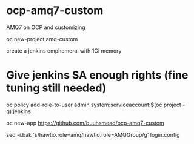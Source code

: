 # ocp-amq7-custom
AMQ7 on OCP and customizing

oc new-project amq-custom

create a jenkins emphemeral with 1Gi memory


# Give jenkins SA enough rights (fine tuning still needed)
oc policy add-role-to-user admin system:serviceaccount:$(oc project -q):jenkins



oc new-app https://github.com/buuhsmead/ocp-amq7-custom




sed -i.bak 's/hawtio.role=amq/hawtio.role=AMQGroup/g' login.config
